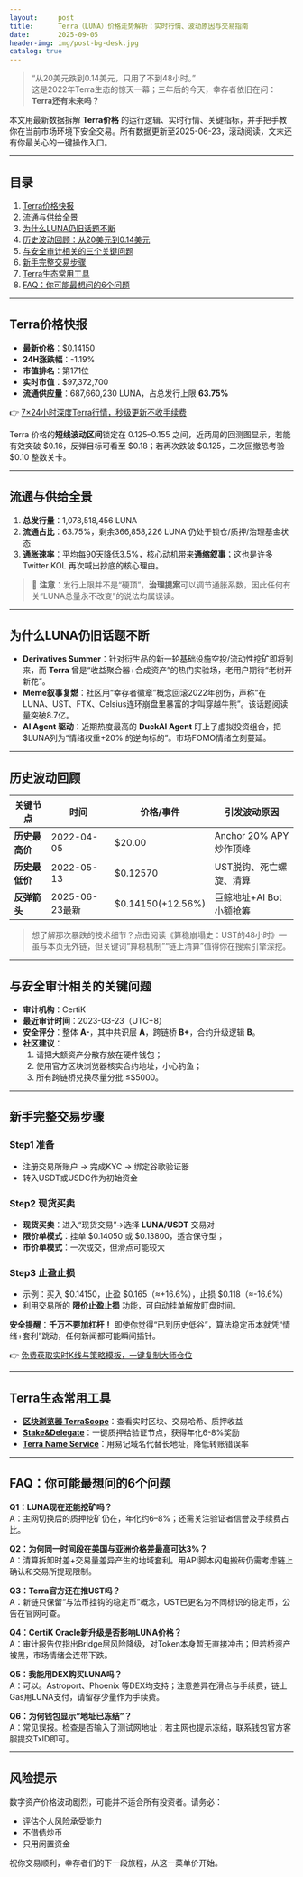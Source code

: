 ```yaml
---
layout:     post
title:      Terra（LUNA）价格走势解析：实时行情、波动原因与交易指南
date:       2025-09-05
header-img: img/post-bg-desk.jpg
catalog: true
---
```


> “从20美元跌到0.14美元，只用了不到48小时。”  
> 这是2022年Terra生态的惊天一幕；三年后的今天，幸存者依旧在问：**Terra还有未来吗？**  

本文用最新数据拆解 **Terra价格** 的运行逻辑、实时行情、关键指标，并手把手教你在当前市场环境下安全交易。所有数据更新至2025-06-23，滚动阅读，文末还有你最关心的一键操作入口。

---

## 目录
1. [Terra价格快报](#价格快报)  
2. [流通与供给全景](#供给全景)  
3. [为什么LUNA仍旧话题不断](#话题不断)  
4. [历史波动回顾：从20美元到0.14美元](#历史波动)  
5. [与安全审计相关的三个关键问题](#审计问题)  
6. [新手完整交易步骤](#交易步骤)  
7. [Terra生态常用工具](#生态工具)  
8. [FAQ：你可能最想问的6个问题](#faq)

---

<h2 id="价格快报">Terra价格快报</h2>

- **最新价格**：$0.14150  
- **24H涨跌幅**：-1.19%  
- **市值排名**：第171位  
- **实时市值**：$97,372,700  
- **流通供应量**：687,660,230 LUNA，占总发行上限 **63.75%**

👉 [7×24小时深度Terra行情，秒级更新不收手续费](https://okxdog.com/)

Terra 价格的**短线波动区间**锁定在 $0.125–$0.155 之间，近两周的回测图显示，若能有效突破 $0.16，反弹目标可看至 $0.18；若再次跌破 $0.125，二次回撤恐考验 $0.10 整数关卡。

---

<h2 id="供给全景">流通与供给全景</h2>

1. **总发行量**：1,078,518,456 LUNA  
2. **流通占比**：63.75%，剩余366,858,226 LUNA 仍处于锁仓/质押/治理基金状态  
3. **通胀速率**：平均每90天降低3.5%，核心动机带来**通缩叙事**；这也是许多 Twit­ter KOL 再次喊出抄底的核心理由。

> 📌 **注意**：发行上限并不是“硬顶”，**治理提案**可以调节通胀系数，因此任何有关“LUNA总量永不改变”的说法均属误读。

---

<h2 id="话题不断">为什么LUNA仍旧话题不断</h2>

- **Derivatives Summer**：针对衍生品的新一轮基础设施空投/流动性挖矿即将到来，而 **Terra** 曾是“收益聚合器+合成资产”的热门实验场，老用户期待“老树开新花”。  
- **Meme叙事复燃**：社区用“幸存者徽章”概念回滚2022年创伤，声称“在LUNA、UST、FTX、Celsius连环崩盘里暴富的才叫穿越牛熊”。该话题阅读量突破8.7亿。  
- **AI Agent 驱动**：近期热度最高的 **DuckAI Agent** 盯上了虚拟投资组合，把$LUNA列为“情绪权重+20% 的逆向标的”。市场FOMO情绪立刻蔓延。

---

<h2 id="历史波动">历史波动回顾</h2>

| 关键节点 | 时间 | 价格/事件 | 引发波动原因 |
|---|---|---|---|
| **历史最高价** | 2022-04-05 | $20.00 | Anchor 20% APY 炒作顶峰 |
| **历史最低价** | 2022-05-13 | $0.12570 | UST脱钩、死亡螺旋、清算 |
| **反弹箭头** | 2025-06-23最新 | $0.14150(+12.56%) | 巨鲸地址+AI Bot 小额抢筹 |

> 想了解那次暴跌的技术细节？点击阅读《算稳崩塌史：UST的48小时》—虽与本页无外链，但关键词“算稳机制”“链上清算”值得你在搜索引擎深挖。

---

<h2 id="审计问题">与安全审计相关的关键问题</h2>

- **审计机构**：CertiK  
- **最近审计时间**：2023-03-23（UTC+8）  
- **安全评分**：整体 **A-**，其中共识层 **A**，跨链桥 **B+**，合约升级逻辑 **B**。  
- **社区建议**：  
  1. 请把大额资产分散存放在硬件钱包；  
  2. 使用官方区块浏览器核实合约地址，小心钓鱼；  
  3. 所有跨链桥兑换尽量分批 ≤$5000。

---

<h2 id="交易步骤">新手完整交易步骤</h2>

### Step1 准备
- 注册交易所账户 → 完成KYC → 绑定谷歌验证器  
- 转入USDT或USDC作为初始资金

### Step2 现货买卖
- **现货买卖**：进入“现货交易”→选择 **LUNA/USDT** 交易对  
- **限价单模式**：挂单 $0.14050 或 $0.13800，适合保守型；  
- **市价单模式**：一次成交，但滑点可能较大

### Step3 止盈止损
- 示例：买入 $0.14150，止盈 $0.165（≈+16.6%），止损 $0.118（≈-16.6%）  
- 利用交易所的 **限价止盈止损** 功能，可自动挂单解放盯盘时间。

**安全提醒**：**千万不要加杠杆！** 即使你觉得“已到历史低谷”，算法稳定币本就凭“情绪+套利”跳动，任何新闻都可能瞬间插针。

👉 [免费获取实时K线与策略模板，一键复制大师仓位](https://okxdog.com/)

---

<h2 id="生态工具">Terra生态常用工具</h2>

- **[区块浏览器 TerraScope](https://terrasco.pe)**：查看实时区块、交易哈希、质押收益  
- **[Stake&Delegate](https://ping.pub)**：一键质押给验证节点，获得年化6-8%奖励  
- **[Terra Name Service](https://www.tns.money)**：用易记域名代替长地址，降低转账错误率

---

<h2 id="faq">FAQ：你可能最想问的6个问题</h2>

**Q1：LUNA现在还能挖矿吗？**  
A：主网切换后的质押挖矿仍在，年化约6–8%；还需关注验证者信誉及手续费占比。

**Q2：为何同一时间段在美国与亚洲价格差最高可达3%？**  
A：清算拆卸时差+交易量差异产生的地域套利。用API脚本闪电搬砖仍需考虑链上确认和交易所提现限制。

**Q3：Terra官方还在推UST吗？**  
A：新链只保留“与法币挂钩的稳定币”概念，UST已更名为不同标识的稳定币，公告在官网可查。

**Q4：CertiK Oracle新升级是否影响LUNA价格？**  
A：审计报告仅指出Bridge层风险降级，对Token本身暂无直接冲击；但若桥资产被黑，市场情绪会连带下跌。

**Q5：我能用DEX购买LUNA吗？**  
A：可以。Astroport、Phoenix 等DEX均支持；注意差异在滑点与手续费，链上Gas用LUNA支付，请留存少量作为手续费。

**Q6：为何钱包显示“地址已冻结”？**  
A：常见误报。检查是否输入了测试网地址；若主网也提示冻结，联系钱包官方客服提交TxID即可。

---

## 风险提示
数字资产价格波动剧烈，可能并不适合所有投资者。请务必：
- 评估个人风险承受能力  
- 不借债炒币  
- 只用闲置资金

祝你交易顺利，幸存者们的下一段旅程，从这一菜单价开始。